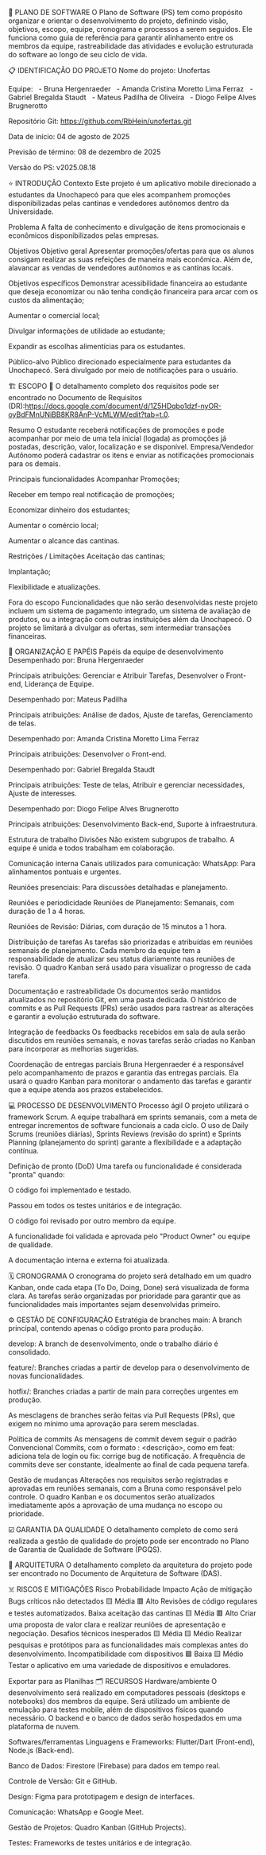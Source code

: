 📒 PLANO DE SOFTWARE
O Plano de Software (PS) tem como propósito organizar e orientar o desenvolvimento do projeto, definindo visão, objetivos, escopo, equipe, cronograma e processos a serem seguidos. Ele funciona como guia de referência para garantir alinhamento entre os membros da equipe, rastreabilidade das atividades e evolução estruturada do software ao longo de seu ciclo de vida.

📋 IDENTIFICAÇÃO DO PROJETO
Nome do projeto: Unofertas

Equipe:
  - Bruna Hergenraeder
  - Amanda Cristina Moretto Lima Ferraz
  - Gabriel Bregalda Staudt
  - Mateus Padilha de Oliveira
  - Diogo Felipe Alves Brugnerotto

Repositório Git: https://github.com/RbHein/unofertas.git

Data de início: 04 de agosto de 2025

Previsão de término: 08 de dezembro de 2025

Versão do PS: v2025.08.18

⭐ INTRODUÇÃO
Contexto
Este projeto é um aplicativo mobile direcionado a estudantes da Unochapecó para que eles acompanhem promoções disponibilizadas pelas cantinas e vendedores autônomos dentro da Universidade.

Problema
A falta de conhecimento e divulgação de itens promocionais e econômicos disponibilizados pelas empresas.

Objetivos
Objetivo geral
Apresentar promoções/ofertas para que os alunos consigam realizar as suas refeições de maneira mais econômica. Além de, alavancar as vendas de vendedores autônomos e as cantinas locais.

Objetivos específicos
Demonstrar acessibilidade financeira ao estudante que deseja economizar ou não tenha condição financeira para arcar com os custos da alimentação;

Aumentar o comercial local;

Divulgar informações de utilidade ao estudante;

Expandir as escolhas alimentícias para os estudantes.

Público-alvo
Público direcionado especialmente para estudantes da Unochapecó. Será divulgado por meio de notificações para o usuário.

🏗️ ESCOPO
📌 O detalhamento completo dos requisitos pode ser encontrado no Documento de Requisitos (DR):https://docs.google.com/document/d/1Z5HDqbo1dzf-nyOR-oyBdFMnUNiBB8KR8AnP-VcMLWM/edit?tab=t.0.

Resumo
O estudante receberá notificações de promoções e pode acompanhar por meio de uma tela inicial (logada) as promoções já postadas, descrição, valor, localização e se disponível. Empresa/Vendedor Autônomo poderá cadastrar os itens e enviar as notificações promocionais para os demais.

Principais funcionalidades
Acompanhar Promoções;

Receber em tempo real notificação de promoções;

Economizar dinheiro dos estudantes;

Aumentar o comércio local;

Aumentar o alcance das cantinas.

Restrições / Limitações
Aceitação das cantinas;

Implantação;

Flexibilidade e atualizações.

Fora do escopo
Funcionalidades que não serão desenvolvidas neste projeto incluem um sistema de pagamento integrado, um sistema de avaliação de produtos, ou a integração com outras instituições além da Unochapecó. O projeto se limitará a divulgar as ofertas, sem intermediar transações financeiras.

🤝 ORGANIZAÇÃO E PAPÉIS
Papéis da equipe de desenvolvimento
Desempenhado por: Bruna Hergenraeder

Principais atribuições: Gerenciar e Atribuir Tarefas, Desenvolver o Front-end, Liderança de Equipe.

Desempenhado por: Mateus Padilha

Principais atribuições: Análise de dados, Ajuste de tarefas, Gerenciamento de telas.

Desempenhado por: Amanda Cristina Moretto Lima Ferraz

Principais atribuições: Desenvolver o Front-end.

Desempenhado por: Gabriel Bregalda Staudt

Principais atribuições: Teste de telas, Atribuir e gerenciar necessidades, Ajuste de interesses.

Desempenhado por: Diogo Felipe Alves Brugnerotto

Principais atribuições: Desenvolvimento Back-end, Suporte à infraestrutura.

Estrutura de trabalho
Divisões
Não existem subgrupos de trabalho. A equipe é unida e todos trabalham em colaboração.

Comunicação interna
Canais utilizados para comunicação:
WhatsApp: Para alinhamentos pontuais e urgentes.

Reuniões presenciais: Para discussões detalhadas e planejamento.

Reuniões e periodicidade
Reuniões de Planejamento: Semanais, com duração de 1 a 4 horas.

Reuniões de Revisão: Diárias, com duração de 15 minutos a 1 hora.

Distribuição de tarefas
As tarefas são priorizadas e atribuídas em reuniões semanais de planejamento. Cada membro da equipe tem a responsabilidade de atualizar seu status diariamente nas reuniões de revisão. O quadro Kanban será usado para visualizar o progresso de cada tarefa.

Documentação e rastreabilidade
Os documentos serão mantidos atualizados no repositório Git, em uma pasta dedicada. O histórico de commits e as Pull Requests (PRs) serão usados para rastrear as alterações e garantir a evolução estruturada do software.

Integração de feedbacks
Os feedbacks recebidos em sala de aula serão discutidos em reuniões semanais, e novas tarefas serão criadas no Kanban para incorporar as melhorias sugeridas.

Coordenação de entregas parciais
Bruna Hergenraeder é a responsável pelo acompanhamento de prazos e garantia das entregas parciais. Ela usará o quadro Kanban para monitorar o andamento das tarefas e garantir que a equipe atenda aos prazos estabelecidos.

💻 PROCESSO DE DESENVOLVIMENTO
Processo ágil
O projeto utilizará o framework Scrum. A equipe trabalhará em sprints semanais, com a meta de entregar incrementos de software funcionais a cada ciclo. O uso de Daily Scrums (reuniões diárias), Sprints Reviews (revisão do sprint) e Sprints Planning (planejamento do sprint) garante a flexibilidade e a adaptação contínua.

Definição de pronto (DoD)
Uma tarefa ou funcionalidade é considerada "pronta" quando:

O código foi implementado e testado.

Passou em todos os testes unitários e de integração.

O código foi revisado por outro membro da equipe.

A funcionalidade foi validada e aprovada pelo "Product Owner" ou equipe de qualidade.

A documentação interna e externa foi atualizada.

🗓️ CRONOGRAMA
O cronograma do projeto será detalhado em um quadro Kanban, onde cada etapa (To Do, Doing, Done) será visualizada de forma clara. As tarefas serão organizadas por prioridade para garantir que as funcionalidades mais importantes sejam desenvolvidas primeiro.

⚙️ GESTÃO DE CONFIGURAÇÃO
Estratégia de branches
main: A branch principal, contendo apenas o código pronto para produção.

develop: A branch de desenvolvimento, onde o trabalho diário é consolidado.

feature/<nome-da-funcionalidade>: Branches criadas a partir de develop para o desenvolvimento de novas funcionalidades.

hotfix/<nome-do-bug>: Branches criadas a partir de main para correções urgentes em produção.

As mesclagens de branches serão feitas via Pull Requests (PRs), que exigem no mínimo uma aprovação para serem mescladas.

Política de commits
As mensagens de commit devem seguir o padrão Convencional Commits, com o formato <tipo>: <descrição>, como em feat: adiciona tela de login ou fix: corrige bug de notificação. A frequência de commits deve ser constante, idealmente ao final de cada pequena tarefa.

Gestão de mudanças
Alterações nos requisitos serão registradas e aprovadas em reuniões semanais, com a Bruna como responsável pelo controle. O quadro Kanban e os documentos serão atualizados imediatamente após a aprovação de uma mudança no escopo ou prioridade.

☑️ GARANTIA DA QUALIDADE
O detalhamento completo de como será realizada a gestão de qualidade do projeto pode ser encontrado no Plano de Garantia de Qualidade de Software (PGQS).

📐 ARQUITETURA
O detalhamento completo da arquitetura do projeto pode ser encontrado no Documento de Arquitetura de Software (DAS).

☠️ RISCOS E MITIGAÇÕES
Risco	Probabilidade	Impacto	Ação de mitigação
Bugs críticos não detectados	🟨 Média	🟥 Alto	Revisões de código regulares e testes automatizados.
Baixa aceitação das cantinas	🟨 Média	🟥 Alto	Criar uma proposta de valor clara e realizar reuniões de apresentação e negociação.
Desafios técnicos inesperados	🟨 Média	🟨 Médio	Realizar pesquisas e protótipos para as funcionalidades mais complexas antes do desenvolvimento.
Incompatibilidade com dispositivos	🟩 Baixa	🟨 Médio	Testar o aplicativo em uma variedade de dispositivos e emuladores.

Exportar para as Planilhas
🗂️ RECURSOS
Hardware/ambiente
O desenvolvimento será realizado em computadores pessoais (desktops e notebooks) dos membros da equipe. Será utilizado um ambiente de emulação para testes mobile, além de dispositivos físicos quando necessário. O backend e o banco de dados serão hospedados em uma plataforma de nuvem.

Softwares/ferramentas
Linguagens e Frameworks: Flutter/Dart (Front-end), Node.js (Back-end).

Banco de Dados: Firestore (Firebase) para dados em tempo real.

Controle de Versão: Git e GitHub.

Design: Figma para prototipagem e design de interfaces.

Comunicação: WhatsApp e Google Meet.

Gestão de Projetos: Quadro Kanban (GitHub Projects).

Testes: Frameworks de testes unitários e de integração.
